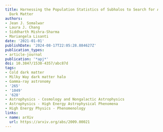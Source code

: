 ```yaml
---
title: Harnessing the Population Statistics of Subhalos to Search for Annihilating
  Dark Matter
authors:
- Jean J. Somalwar
- Laura J. Chang
- Siddharth Mishra-Sharma
- Mariangela Lisanti
date: '2021-01-01'
publishDate: '2024-08-17T22:05:28.884627Z'
publication_types:
- article-journal
publication: '*apj*'
doi: 10.3847/1538-4357/abc87d
tags:
- Cold dark matter
- Milky Way dark matter halo
- Gamma-ray astronomy
- '265'
- '1049'
- '628'
- Astrophysics - Cosmology and Nongalactic Astrophysics
- Astrophysics - High Energy Astrophysical Phenomena
- High Energy Physics - Phenomenology
links:
- name: arXiv
  url: https://arxiv.org/abs/2009.00021
---
```

